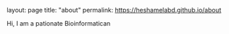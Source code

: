 layout: page
title: "about"
permalink: https://heshamelabd.github.io/about

Hi, I am a pationate Bioinformatican 
